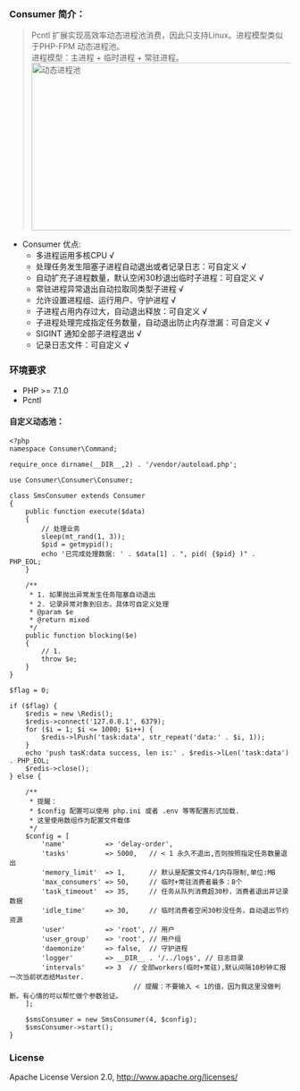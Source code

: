 ### Consumer 简介：
> Pcntl 扩展实现高效率动态进程池消费，因此只支持Linux。进程模型类似于PHP-FPM 动态进程池。<br/>
> 进程模型：主进程 + 临时进程 + 常驻进程。
> <br /><img src="https://img-blog.csdnimg.cn/20201201225915997.gif" width="700" height="300" alt="动态进程池"/>

* Consumer 优点: 
   * 多进程运用多核CPU  √
   * 处理任务发生阻塞子进程自动退出或者记录日志：可自定义  √
   * 自动扩充子进程数量，默认空闲30秒退出临时子进程：可自定义  √
   * 常驻进程异常退出自动拉取同类型子进程  √
   * 允许设置进程组、运行用户、守护进程 √
   * 子进程占用内存过大，自动退出释放：可自定义  √
   * 子进程处理完成指定任务数量，自动退出防止内存泄漏：可自定义  √
   * SIGINT 通知全部子进程退出  √
   * 记录日志文件：可自定义 √
  
### 环境要求

* PHP >= 7.1.0
* Pcntl

#### 自定义动态池：
```
<?php
namespace Consumer\Command;

require_once dirname(__DIR__,2) . '/vendor/autoload.php';

use Consumer\Consumer\Consumer;

class SmsConsumer extends Consumer
{
    public function execute($data)
    {
        // 处理业务
        sleep(mt_rand(1, 3));
        $pid = getmypid();
        echo '已完成处理数据: ' . $data[1] . ", pid( {$pid} )" . PHP_EOL;
    }

    /**
     * 1. 如果抛出异常发生任务阻塞自动退出
     * 2. 记录异常对象到日志，具体可自定义处理
     * @param $e
     * @return mixed
     */
    public function blocking($e)
    {
        // 1.
        throw $e;
    }
}

$flag = 0;

if ($flag) {
    $redis = new \Redis();
    $redis->connect('127.0.0.1', 6379);
    for ($i = 1; $i <= 1000; $i++) {
        $redis->lPush('task:data', str_repeat('data:' . $i, 1));
    }
    echo 'push tasK:data success, len is:' . $redis->lLen('task:data') . PHP_EOL;
    $redis->close();
} else {

    /**
     * 提醒：
     * $config 配置可以使用 php.ini 或者 .env 等等配置形式加载.
     * 这里使用数组作为配置文件载体
     */
    $config = [
        'name'          => 'delay-order',
        'tasks'         => 5000,   // < 1 永久不退出,否则按照指定任务数量退出
        'memory_limit'  => 1,      // 默认是配置文件4/1内存限制,单位:MB
        'max_consumers' => 50,     // 临时+常驻消费者最多：8个
        'task_timeout'  => 35,     // 任务从队列消费超30秒，消费者退出并记录数据
        'idle_time'     => 30,     // 临时消费者空闲30秒没任务，自动退出节约资源
        'user'          => 'root', // 用户
        'user_group'    => 'root', // 用户组
        'daemonize'     => false,  // 守护进程
        'logger'        => __DIR__ . '/../logs', // 日志目录
        'intervals'     => 3  // 全部workers(临时+常驻),默认间隔10秒钟汇报一次当前状态给Master.
                               // 提醒：不要输入 < 1的值，因为我这里没做判断。有心情的可以帮忙做个参数验证。
    ];

    $smsConsumer = new SmsConsumer(4, $config);
    $smsConsumer->start();
}
```

### License

Apache License Version 2.0, http://www.apache.org/licenses/
